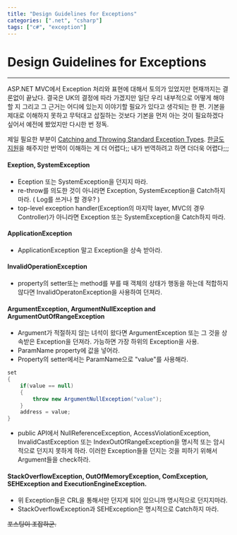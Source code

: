 ```yaml
---
title: "Design Guidelines for Exceptions"
categories: [".net", "csharp"]
tags: ["c#", "exception"]
---
```


# Design Guidelines for Exceptions
___

ASP.NET MVC에서 Exception 처리와 표현에 대해서 토의가 있었지만 현재까지는 결론없이 끝났다.
결국은 UK의 결정에 따라 가겠지만 일단 우리 내부적으로 어떻게 해야할 지 그리고 그 근거는 어디에 있는지 이야기할 필요가 있다고 생각되는 한 편. 기본을 제대로 이해하지 못하고 무턱대고 삽질하는 것보다 기본을 먼저 아는 것이 필요하겠다 싶어서 예전에 봤었지만 다시한 번 정독.

제일 필요한 부분이 [Catching and Throwing Standard Exception Types][ExceptionTypes]. [한글도 지원][ExceptionTypesKor]을 해주지만 번역이 이해하는 게 더 어렵다;; 내가 번역하려고 하면 더더욱 어렵다;;;

#### Exeption, SystemException
+ Eception 또는 SystemException을 던지지 마라.
+ re-throw를 의도한 것이 아니라면 Exception, SystemException을 Catch하지 마라. ( Log를 쓰거나 할 경우? )
+ top-level exception handler(Exception의 마지막 layer, MVC의 경우 Controller)가 아니라면 Exception 또는 SystemException을 Catch하지 마라.
 
#### ApplicationException
+ ApplicationException 말고 Exception을 상속 받아라.

#### InvalidOperationException
+ property의 setter또는 method를 부를 때 객체의 상태가 행동을 하는데 적합하지 않다면 InvalidOperatonException을 사용하여 던져라.
 
#### ArgumentException, ArgumentNullException and ArgumentOutOfRangeException
+ Argument가 적절하지 않는 녀석이 왔다면 ArgumentException 또는 그 것을 상속받은 Exception을 던져라. 가능하면 가장 하위의 Exception을 사용.
+ ParamName property에 값을 넣어라.
+ Property의 setter에서는 ParamName으로 "value"를 사용해라.
```cs
set
{
	if(value == null)
	{
		throw new ArgumentNullException("value");
	}
	address = value;
}
```
+ public API에서 NullReferenceException, AccessViolationException, InvalidCastException 또는 IndexOutOfRangeException을 명시적 또는 암시적으로 던지지 못하게 하라. 이러한 Exception들을 던지는 것을 피하기 위해서 Argument들을 check하라.

#### StackOverflowException, OutOfMemoryException, ComException, SEHException and ExecutionEngineException.
+ 위 Exception들은 CRL을 통해서만 던지게 되어 있으니까 명시적으로 던지지마라. 
+ StackOverflowException과 SEHException은 명시적으로 Catch하지 마라.
 
<del>포스팅이 조잡하군.</del>

[ExceptionTypes]: http://msdn.microsoft.com/en-us/library/ms229007(v=vs.100).aspx
[ExceptionTypesKor]: http://msdn.microsoft.com/ko-kr/library/ms229007(v=vs.100).aspx